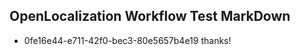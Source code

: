 ## OpenLocalization Workflow Test MarkDown
* 0fe16e44-e711-42f0-bec3-80e5657b4e19 
thanks!<!--HONumber=Mar16_HO4-->
